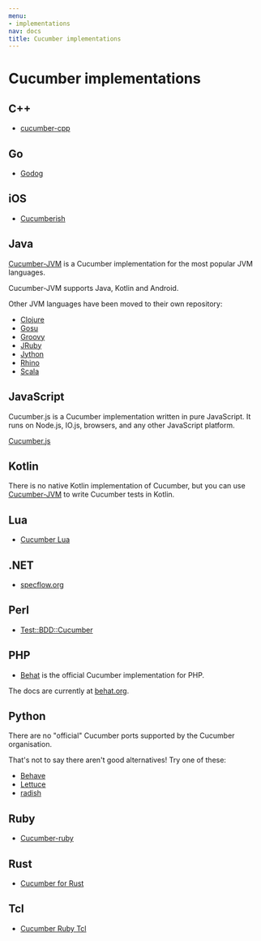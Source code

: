 ```yaml
---
menu:
- implementations
nav: docs
title: Cucumber implementations
---
```


# Cucumber implementations

## C++

* [cucumber-cpp](https://github.com/cucumber/cucumber-cpp)

## Go

* [Godog](https://github.com/DATA-DOG/godog)

## iOS

* [Cucumberish](https://github.com/Ahmed-Ali/Cucumberish)

## Java

[Cucumber-JVM](https://github.com/cucumber/cucumber-jvm) is a Cucumber implementation for the most popular JVM languages.

Cucumber-JVM supports Java, Kotlin and Android.

Other JVM languages have been moved to their own repository:

- [Clojure](https://github.com/cucumber/cucumber-jvm-clojure)
- [Gosu](https://github.com/cucumber/cucumber-jvm-gosu)
- [Groovy](https://github.com/cucumber/cucumber-jvm-groovy)
- [JRuby](https://github.com/cucumber/cucumber-jvm-jruby)
- [Jython](https://github.com/cucumber/cucumber-jvm-jython)
- [Rhino](https://github.com/cucumber/cucumber-jvm-rhino)
- [Scala](https://github.com/cucumber/cucumber-jvm-scala)

## JavaScript

Cucumber.js is a Cucumber implementation written in pure JavaScript.
It runs on Node.js, IO.js, browsers, and any other JavaScript platform.

[Cucumber.js](https://github.com/cucumber/cucumber-js)

## Kotlin

There is no native Kotlin implementation of Cucumber, but you can use [Cucumber-JVM](https://github.com/cucumber/cucumber-jvm) to write Cucumber tests in Kotlin.

## Lua

* [Cucumber Lua](https://github.com/cucumber/cucumber-lua)

## .NET

* [specflow.org](http://specflow.org)

## Perl

* [Test::BDD::Cucumber](https://github.com/sheriff/test-bdd-cucumber-perl)

## PHP

* [Behat](https://github.com/Behat/Behat) is the official Cucumber implementation for PHP.

The docs are currently at [behat.org](http://behat.org).

## Python

There are no "official" Cucumber ports supported by the Cucumber organisation.

That's not to say there aren't good alternatives! Try one of these:

- [Behave](http://pythonhosted.org/behave/)
- [Lettuce](http://lettuce.it)
- [radish](https://github.com/radish-bdd/radish)

## Ruby

* [Cucumber-ruby](https://github.com/cucumber/cucumber-ruby)

## Rust

* [Cucumber for Rust](https://github.com/acmcarther/cucumber)

## Tcl

* [Cucumber Ruby Tcl](https://github.com/cucumber/cucumber-ruby-tcl)
